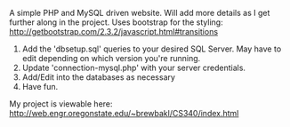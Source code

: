 A simple PHP and MySQL driven website. Will add more details as I get further along in the project.  Uses bootstrap for the styling: http://getbootstrap.com/2.3.2/javascript.html#transitions 

1. Add the 'dbsetup.sql' queries to your desired SQL Server. May have to edit depending on which version you're running.
2. Update 'connection-mysql.php' with your server credentials.
3. Add/Edit into the databases as necessary
4. Have fun.


My project is viewable here: http://web.engr.oregonstate.edu/~brewbakl/CS340/index.html
